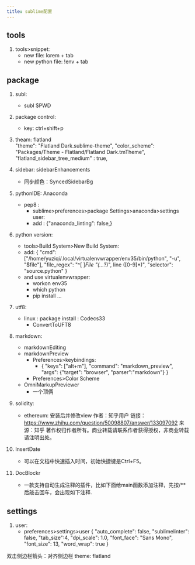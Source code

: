 ```yaml
---
title: sublime配置
--- 
```


## tools
1. tools>snippet:
	- new file: lorem + tab
	- new python file: !env + tab

## package
1. subl:
	- subl $PWD
2. package control:
	- key: ctrl+shift+p
3. theam: flatland	
	"theme": "Flatland Dark.sublime-theme",
	"color_scheme": "Packages/Theme - Flatland/Flatland Dark.tmTheme",
	"flatland_sidebar_tree_medium" : true,
4. sidebar: sidebarEnhancements
	- 同步颜色：SyncedSidebarBg
5. pythonIDE: Anaconda
	- pep8 :
		- sublime>preferences>package Settings>anaconda>settings  user: 
		- add : {"anaconda_linting": false,}
6. python version:
	- tools>Build System>New Build System:
	- add: 
{ 
	"cmd": ["/home/yuziqi/.local/virtualenvwrapper/env35/bin/python", "-u", "$file"], 
	"file_regex": "^[ ]*File \"(...*?)\", line ([0-9]*)", 
	"selector": "source.python"
}
	- and use virtualenvwrapper:
		- workon env35
		- which python 
		- pip install ...
7. utf8:
	- linux : package install : Codecs33
		- ConvertToUFT8
	
8. markdown:
	- markdownEditing	
	- markdownPreview
		+ Preferences>keybindings:
			*  { "keys": ["alt+m"], "command": "markdown_preview", "args": {"target": "browser", "parser":"markdown"}  }
		+ Preferences>Color Scheme
	- OmniMarkupPreviewer
		+ 一个顶俩
9. solidity:
	- ethereum: 安装后并修改view
作者：知乎用户
链接：https://www.zhihu.com/question/50098807/answer/133097092
来源：知乎
著作权归作者所有。商业转载请联系作者获得授权，非商业转载请注明出处。

10. InsertDate
	- 可以在文档中快速插入时间，初始快捷键是Ctrl+F5。

11. DocBlockr
	- 一款支持自动生成注释的插件，比如下面给main函数添加注释，先按/**后敲击回车，会出现如下注释.

## settings
1. user:
	- preferences>settings>user
{
"auto_complete": false,
"sublimelinter": false,
"tab_size":4,
"dpi_scale": 1.0,
"font_face": "Sans Mono",
"font_size": 13,
"word_wrap": true
}	

双击侧边栏箭头：对齐侧边栏
theme: flatland

